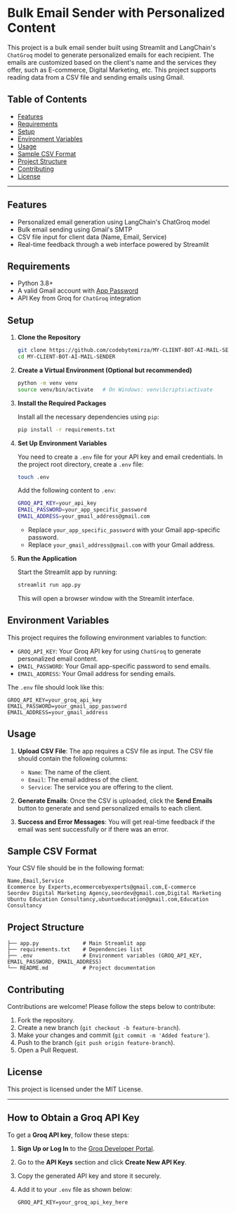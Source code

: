 # Bulk Email Sender with Personalized Content

This project is a bulk email sender built using Streamlit and LangChain's `ChatGroq` model to generate personalized emails for each recipient. The emails are customized based on the client's name and the services they offer, such as E-commerce, Digital Marketing, etc. This project supports reading data from a CSV file and sending emails using Gmail.

## Table of Contents

- [Features](#features)
- [Requirements](#requirements)
- [Setup](#setup)
- [Environment Variables](#environment-variables)
- [Usage](#usage)
- [Sample CSV Format](#sample-csv-format)
- [Project Structure](#project-structure)
- [Contributing](#contributing)
- [License](#license)

---

## Features

- Personalized email generation using LangChain's ChatGroq model
- Bulk email sending using Gmail's SMTP
- CSV file input for client data (Name, Email, Service)
- Real-time feedback through a web interface powered by Streamlit

## Requirements

- Python 3.8+
- A valid Gmail account with [App Password](https://support.google.com/accounts/answer/185833?hl=en)
- API Key from Groq for `ChatGroq` integration

## Setup

1. **Clone the Repository**

   ```bash
   git clone https://github.com/codebytemirza/MY-CLIENT-BOT-AI-MAIL-SENDER.git
   cd MY-CLIENT-BOT-AI-MAIL-SENDER
   ```

2. **Create a Virtual Environment (Optional but recommended)**

   ```bash
   python -m venv venv
   source venv/bin/activate   # On Windows: venv\Scripts\activate
   ```

3. **Install the Required Packages**

   Install all the necessary dependencies using `pip`:

   ```bash
   pip install -r requirements.txt
   ```

4. **Set Up Environment Variables**

   You need to create a `.env` file for your API key and email credentials. In the project root directory, create a `.env` file:

   ```bash
   touch .env
   ```

   Add the following content to `.env`:

   ```bash
   GROQ_API_KEY=your_api_key
   EMAIL_PASSWORD=your_app_specific_password
   EMAIL_ADDRESS=your_gmail_address@gmail.com
   ```

   - Replace `your_app_specific_password` with your Gmail app-specific password.
   - Replace `your_gmail_address@gmail.com` with your Gmail address.

5. **Run the Application**

   Start the Streamlit app by running:

   ```bash
   streamlit run app.py
   ```

   This will open a browser window with the Streamlit interface.

## Environment Variables

This project requires the following environment variables to function:

- `GROQ_API_KEY`: Your Groq API key for using `ChatGroq` to generate personalized email content.
- `EMAIL_PASSWORD`: Your Gmail app-specific password to send emails.
- `EMAIL_ADDRESS`: Your Gmail address for sending emails.

The `.env` file should look like this:

```plaintext
GROQ_API_KEY=your_groq_api_key
EMAIL_PASSWORD=your_gmail_app_password
EMAIL_ADDRESS=your_gmail_address
```

## Usage

1. **Upload CSV File**: The app requires a CSV file as input. The CSV file should contain the following columns:

   - `Name`: The name of the client.
   - `Email`: The email address of the client.
   - `Service`: The service you are offering to the client.

2. **Generate Emails**: Once the CSV is uploaded, click the **Send Emails** button to generate and send personalized emails to each client.

3. **Success and Error Messages**: You will get real-time feedback if the email was sent successfully or if there was an error.

## Sample CSV Format

Your CSV file should be in the following format:

```csv
Name,Email,Service
Ecommerce by Experts,ecommercebyexperts@gmail.com,E-commerce
Seordev Digital Marketing Agency,seordev@gmail.com,Digital Marketing
Ubuntu Education Consultancy,ubuntueducation@gmail.com,Education Consultancy
```

## Project Structure

```
├── app.py              # Main Streamlit app
├── requirements.txt    # Dependencies list
├── .env                # Environment variables (GROQ_API_KEY, EMAIL_PASSWORD, EMAIL_ADDRESS)
└── README.md           # Project documentation
```

## Contributing

Contributions are welcome! Please follow the steps below to contribute:

1. Fork the repository.
2. Create a new branch (`git checkout -b feature-branch`).
3. Make your changes and commit (`git commit -m 'Added feature'`).
4. Push to the branch (`git push origin feature-branch`).
5. Open a Pull Request.

## License

This project is licensed under the MIT License.

---

## How to Obtain a Groq API Key

To get a **Groq API key**, follow these steps:

1. **Sign Up or Log In** to the [Groq Developer Portal](https://console.groq.com/keys).
2. Go to the **API Keys** section and click **Create New API Key**.
3. Copy the generated API key and store it securely.
4. Add it to your `.env` file as shown below:

   ```plaintext
   GROQ_API_KEY=your_groq_api_key_here
